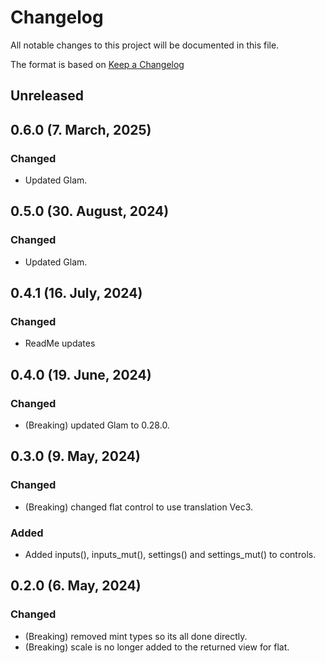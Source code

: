 # Changelog

All notable changes to this project will be documented in this file.

The format is based on [Keep a Changelog](https://keepachangelog.com/en/1.0.0/)
## Unreleased

## 0.6.0 (7. March, 2025)
### Changed
- Updated Glam.

## 0.5.0 (30. August, 2024)
### Changed
- Updated Glam.

## 0.4.1 (16. July, 2024)
### Changed
- ReadMe updates

## 0.4.0 (19. June, 2024)
### Changed
- (Breaking) updated Glam to 0.28.0.

## 0.3.0 (9. May, 2024)
### Changed
- (Breaking) changed flat control to use translation Vec3.

### Added
- Added inputs(), inputs_mut(), settings() and settings_mut() to controls.

## 0.2.0 (6. May, 2024)
### Changed
- (Breaking)  removed mint types so its all done directly.
- (Breaking)  scale is no longer added to the returned view for flat.

